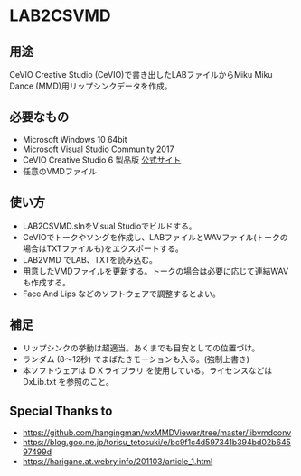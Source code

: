 # LAB2CSVMD

## 用途
CeVIO Creative Studio (CeVIO)で書き出したLABファイルからMiku Miku Dance (MMD)用リップシンクデータを作成。

## 必要なもの
- Microsoft Windows 10 64bit
- Microsoft Visual Studio Community 2017
- CeVIO Creative Studio 6 製品版 [公式サイト](http://cevio.jp/others/CCS/)
- 任意のVMDファイル

## 使い方
- LAB2CSVMD.slnをVisual Studioでビルドする。
- CeVIOでトークやソングを作成し、LABファイルとWAVファイル(トークの場合はTXTファイルも)をエクスポートする。
- LAB2VMD でLAB、TXTを読み込む。
- 用意したVMDファイルを更新する。トークの場合は必要に応じて連結WAVも作成する。
- Face And Lips などのソフトウェアで調整するとよい。

## 補足
- リップシンクの挙動は超適当。あくまでも目安としての位置づけ。
- ランダム (8～12秒) でまばたきモーションも入る。(強制上書き)
- 本ソフトウェアは ＤＸライブラリ を使用している。ライセンスなどは DxLib.txt を参照のこと。

## Special Thanks to
- https://github.com/hangingman/wxMMDViewer/tree/master/libvmdconv
- https://blog.goo.ne.jp/torisu_tetosuki/e/bc9f1c4d597341b394bd02b64597499d
- https://harigane.at.webry.info/201103/article_1.html
